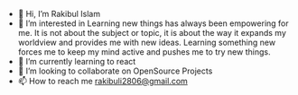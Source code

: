 - 👋 Hi, I’m Rakibul Islam
- 👀 I’m interested in Learning new things has always been empowering for me. It is not about the subject or topic, it is about the way it expands my worldview and provides me with new ideas. Learning something new forces me to keep my mind active and pushes me to try new things.
- 🌱 I’m currently learning to react
- 💞️ I’m looking to collaborate on OpenSource Projects
- 📫 How to reach me rakibuli2806@gmail.com

<!---
rakibuli06/rakibuli06 is a ✨ special ✨ repository because its `README.md` (this file) appears on your GitHub profile.
You can click the Preview link to take a look at your changes.
--->
